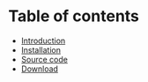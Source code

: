# Table of contents

* [Introduction](README.md)
* [Installation](docs/README.md)
* [Source code](https://github.com/ildemartinez/LMS-Explorer)
* [Download](https://github.com/ildemartinez/LMS-Explorer/releases)
